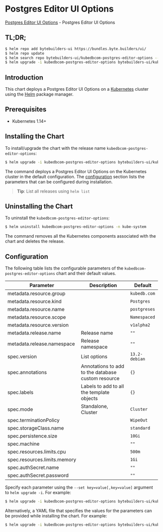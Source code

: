 # Postgres Editor UI Options

[Postgres Editor UI Options](https://byte.builders) - Postgres Editor UI Options

## TL;DR;

```bash
$ helm repo add bytebuilders-ui https://bundles.byte.builders/ui/
$ helm repo update
$ helm search repo bytebuilders-ui/kubedbcom-postgres-editor-options --version=v0.4.3
$ helm upgrade -i kubedbcom-postgres-editor-options bytebuilders-ui/kubedbcom-postgres-editor-options -n kube-system --create-namespace --version=v0.4.3
```

## Introduction

This chart deploys a Postgres Editor UI Options on a [Kubernetes](http://kubernetes.io) cluster using the [Helm](https://helm.sh) package manager.

## Prerequisites

- Kubernetes 1.14+

## Installing the Chart

To install/upgrade the chart with the release name `kubedbcom-postgres-editor-options`:

```bash
$ helm upgrade -i kubedbcom-postgres-editor-options bytebuilders-ui/kubedbcom-postgres-editor-options -n kube-system --create-namespace --version=v0.4.3
```

The command deploys a Postgres Editor UI Options on the Kubernetes cluster in the default configuration. The [configuration](#configuration) section lists the parameters that can be configured during installation.

> **Tip**: List all releases using `helm list`

## Uninstalling the Chart

To uninstall the `kubedbcom-postgres-editor-options`:

```bash
$ helm uninstall kubedbcom-postgres-editor-options -n kube-system
```

The command removes all the Kubernetes components associated with the chart and deletes the release.

## Configuration

The following table lists the configurable parameters of the `kubedbcom-postgres-editor-options` chart and their default values.

|          Parameter           |                    Description                     |         Default          |
|------------------------------|----------------------------------------------------|--------------------------|
| metadata.resource.group      |                                                    | <code>kubedb.com</code>  |
| metadata.resource.kind       |                                                    | <code>Postgres</code>    |
| metadata.resource.name       |                                                    | <code>postgreses</code>  |
| metadata.resource.scope      |                                                    | <code>Namespaced</code>  |
| metadata.resource.version    |                                                    | <code>v1alpha2</code>    |
| metadata.release.name        | Release name                                       | <code>""</code>          |
| metadata.release.namespace   | Release namespace                                  | <code>""</code>          |
| spec.version                 | List options                                       | <code>13.2-debian</code> |
| spec.annotations             | Annotations to add to the database custom resource | <code>{}</code>          |
| spec.labels                  | Labels to add to all the template objects          | <code>{}</code>          |
| spec.mode                    | Standalone, Cluster                                | <code>Cluster</code>     |
| spec.terminationPolicy       |                                                    | <code>WipeOut</code>     |
| spec.storageClass.name       |                                                    | <code>standard</code>    |
| spec.persistence.size        |                                                    | <code>10Gi</code>        |
| spec.machine                 |                                                    | <code>""</code>          |
| spec.resources.limits.cpu    |                                                    | <code>500m</code>        |
| spec.resources.limits.memory |                                                    | <code>1Gi</code>         |
| spec.authSecret.name         |                                                    | <code>""</code>          |
| spec.authSecret.password     |                                                    | <code>""</code>          |


Specify each parameter using the `--set key=value[,key=value]` argument to `helm upgrade -i`. For example:

```bash
$ helm upgrade -i kubedbcom-postgres-editor-options bytebuilders-ui/kubedbcom-postgres-editor-options -n kube-system --create-namespace --version=v0.4.3 --set metadata.resource.group=kubedb.com
```

Alternatively, a YAML file that specifies the values for the parameters can be provided while
installing the chart. For example:

```bash
$ helm upgrade -i kubedbcom-postgres-editor-options bytebuilders-ui/kubedbcom-postgres-editor-options -n kube-system --create-namespace --version=v0.4.3 --values values.yaml
```
